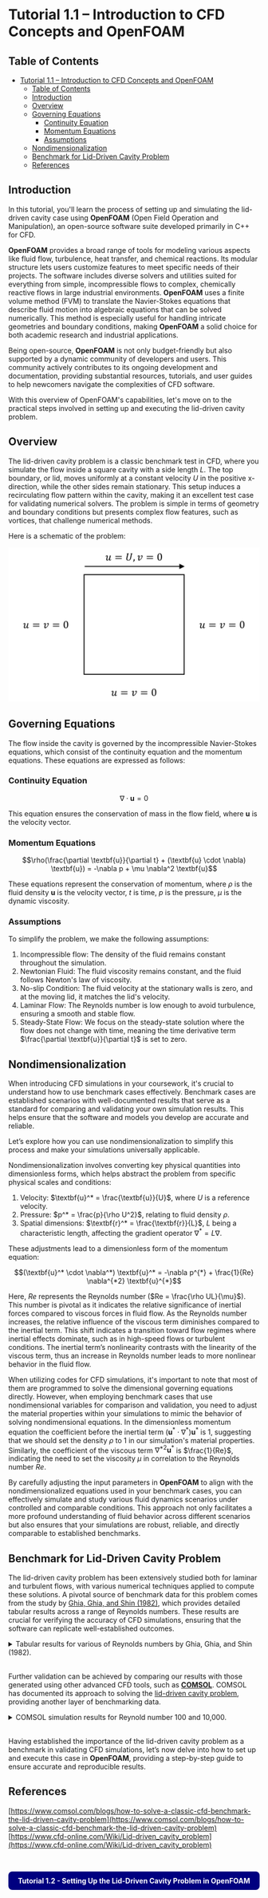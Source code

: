 # Tutorial 1.1 – Introduction to CFD Concepts and OpenFOAM

##  Table of Contents
- [Tutorial 1.1 – Introduction to CFD Concepts and OpenFOAM](#tutorial-11--introduction-to-cfd-concepts-and-openfoam)
  - [Table of Contents](#table-of-contents)
  - [Introduction](#introduction)
  - [Overview](#overview)
  - [Governing Equations](#governing-equations)
    - [Continuity Equation](#continuity-equation)
    - [Momentum Equations](#momentum-equations)
    - [Assumptions](#assumptions)
  - [Nondimensionalization](#nondimensionalization)
  - [Benchmark for Lid-Driven Cavity Problem](#benchmark-for-lid-driven-cavity-problem)
  - [References](#references)

## Introduction

In this tutorial, you'll learn the process of setting up and simulating the lid-driven cavity case using **OpenFOAM** (Open Field Operation and Manipulation), an open-source software suite developed primarily in C++ for CFD. 

**OpenFOAM** provides a broad range of tools for modeling various aspects like fluid flow, turbulence, heat transfer, and chemical reactions. Its modular structure lets users customize features to meet specific needs of their projects. The software includes diverse solvers and utilities suited for everything from simple, incompressible flows to complex, chemically reactive flows in large industrial environments. **OpenFOAM** uses a finite volume method (FVM) to translate the Navier-Stokes equations that describe fluid motion into algebraic equations that can be solved numerically. This method is especially useful for handling intricate geometries and boundary conditions, making **OpenFOAM** a solid choice for both academic research and industrial applications.

Being open-source, **OpenFOAM** is not only budget-friendly but also supported by a dynamic community of developers and users. This community actively contributes to its ongoing development and documentation, providing substantial resources, tutorials, and user guides to help newcomers navigate the complexities of CFD software.

With this overview of OpenFOAM's capabilities, let's move on to the practical steps involved in setting up and executing the lid-driven cavity problem.

## Overview

The lid-driven cavity problem is a classic benchmark test in CFD, where you simulate the flow inside a square cavity with a side length $L$. The top boundary, or lid, moves uniformly at a constant velocity $U$ in the positive x-direction, while the other sides remain stationary. This setup induces a recirculating flow pattern within the cavity, making it an excellent test case for validating numerical solvers. The problem is simple in terms of geometry and boundary conditions but presents complex flow features, such as vortices, that challenge numerical methods.

Here is a schematic of the problem:

![ldc_draw](ldc_draw.svg)

## Governing Equations

The flow inside the cavity is governed by the incompressible Navier-Stokes equations, which consist of the continuity equation and the momentum equations. These equations are expressed as follows:

### Continuity Equation

```math
\nabla \cdot \textbf{u} = 0 
``` 

This equation ensures the conservation of mass in the flow field, where $`\textbf{u}`$ is the velocity vector.

### Momentum Equations

```math
\rho(\frac{\partial \textbf{u}}{\partial t} + (\textbf{u} \cdot \nabla) \textbf{u}) = -\nabla p + \mu \nabla^2 \textbf{u}
```

These equations represent the conservation of momentum, where $`\rho`$ is the fluid density $`\textbf{u}`$ is the velocity vector, $`t`$ is time, $`p`$ is the pressure, $`\mu`$ is the dynamic viscosity.

### Assumptions

To simplify the problem, we make the following assumptions:
1. Incompressible flow: The density of the fluid remains constant throughout the simulation.
2. Newtonian Fluid: The fluid viscosity remains constant, and the fluid follows Newton's law of viscosity.
3. No-slip Condition: The fluid velocity at the stationary walls is zero, and at the moving lid, it matches the lid's velocity.
4. Laminar Flow: The Reynolds number is low enough to avoid turbulence, ensuring a smooth and stable flow.
5. Steady-State Flow: We focus on the steady-state solution where the flow does not change with time, meaning the time derivative term $`\frac{\partial \textbf{u}}{\partial t}`$ is set to zero.

## Nondimensionalization

When introducing CFD simulations in your coursework, it's crucial to understand how to use benchmark cases effectively. Benchmark cases are established scenarios with well-documented results that serve as a standard for comparing and validating your own simulation results. This helps ensure that the software and models you develop are accurate and reliable. 

Let’s explore how you can use nondimensionalization to simplify this process and make your simulations universally applicable. 

Nondimensionalization involves converting key physical quantities into dimensionless forms, which helps abstract the problem from specific physical scales and conditions:

1. Velocity: $`\textbf{u}^* = \frac{\textbf{u}}{U}`$, where $`U`$ is a reference velocity. 
2. Pressure: $`p^* = \frac{p}{\rho U^2}`$, relating to fluid density $`\rho`$.
3. Spatial dimensions: $`\textbf{r}^* = \frac{\textbf{r}}{L}`$, $`L`$ being a characteristic length, affecting the gradient operator $`\nabla^* = L\nabla`$.

These adjustments lead to a dimensionless form of the momentum equation:

```math
(\textbf{u}^* \cdot \nabla^*) \textbf{u}^* = -\nabla p^{*} + \frac{1}{Re} \nabla^{*2} \textbf{u}^{*}
```

Here, $`Re`$ represents the Reynolds number ($`Re = \frac{\rho UL}{\mu}`$). This number is pivotal as it indicates the relative significance of inertial forces compared to viscous forces in fluid flow. As the Reynolds number increases, the relative influence of the viscous term diminishes compared to the inertial term. This shift indicates a transition toward flow regimes where inertial effects dominate, such as in high-speed flows or turbulent conditions. The inertial term’s nonlinearity contrasts with the linearity of the viscous term, thus an increase in Reynolds number leads to more nonlinear behavior in the fluid flow.

When utilizing codes for CFD simulations, it's important to note that most of them are programmed to solve the dimensional governing equations directly. However, when employing benchmark cases that use nondimensional variables for comparison and validation, you need to adjust the material properties within your simulations to mimic the behavior of solving nondimensional equations. In the dimensionless momentum equation the coefficient before the inertial term $`(\textbf{u}^* \cdot \nabla^*) \textbf{u}^*`$ is 1, suggesting that we should set the density $\rho$ to 1 in our simulation's material properties. Similarly, the coefficient of the viscous term $`\nabla^{*2} \textbf{u}^*`$ is $`\frac{1}{Re}`$, indicating the need to set the viscosity $`\mu`$ in correlation to the Reynolds number $`Re`$.

By carefully adjusting the input parameters in **OpenFOAM** to align with the nondimensionalized equations used in your benchmark cases, you can effectively simulate and study various fluid dynamics scenarios under controlled and comparable conditions. This approach not only facilitates a more profound understanding of fluid behavior across different scenarios but also ensures that your simulations are robust, reliable, and directly comparable to established benchmarks. 

## Benchmark for Lid-Driven Cavity Problem

The lid-driven cavity problem has been extensively studied both for laminar and turbulent flows, with various numerical techniques applied to compute these solutions. A pivotal source of benchmark data for this problem comes from the study by [Ghia, Ghia, and Shin (1982)](https://www.sciencedirect.com/science/article/abs/pii/0021999182900584), which provides detailed tabular results across a range of Reynolds numbers. These results are crucial for verifying the accuracy of CFD simulations, ensuring that the software can replicate well-established outcomes.

<details>
<summary> Tabular results for various of Reynolds numbers by Ghia, Ghia, and Shin (1982). </summary>
&nbsp;

![ghia_x05](ghia_x05.png) ![ghia_y05](ghia_y05.png)

</details><br>

Further validation can be achieved by comparing our results with those generated using other advanced CFD tools, such as **[COMSOL](https://www.comsol.com/)**. COMSOL has documented its approach to solving the [lid-driven cavity problem](https://www.comsol.com/blogs/how-to-solve-a-classic-cfd-benchmark-the-lid-driven-cavity-problem), providing another layer of benchmarking data.

<details>
<summary> COMSOL simulation results for Reynold number 100 and 10,000. </summary>
&nbsp;

![comsol_re100](comsol_re100.png) ![comsol_re10000](comsol_re10000.png)   
<p align="center"> Figure: The magnitude and direction of the flow in a cavity. </p>

</details><br>

Having established the importance of the lid-driven cavity problem as a benchmark in validating CFD simulations, let’s now delve into how to set up and execute this case in **OpenFOAM**, providing a step-by-step guide to ensure accurate and reproducible results.

## References
[https://www.comsol.com/blogs/how-to-solve-a-classic-cfd-benchmark-the-lid-driven-cavity-problem](https://www.comsol.com/blogs/how-to-solve-a-classic-cfd-benchmark-the-lid-driven-cavity-problem)   
[https://www.cfd-online.com/Wiki/Lid-driven_cavity_problem](https://www.cfd-online.com/Wiki/Lid-driven_cavity_problem)

&nbsp;

<div style="background-color: Navy; padding: 10px; border-radius: 8px; text-align: center;">
  <a href="https://github.com/shimonpi/AppliedCFD_Tutorials/tree/d6149f012dd118db1c826ba39e459d5eaaf9a46a/Tutorial_1/Tutorial_1_2" style="text-decoration: none; color: White; font-size: 14px; font-weight: bold; cursor: pointer;">
        Tutorial 1.2 - Setting Up the Lid-Driven Cavity Problem in OpenFOAM
  </a>
</div>